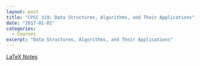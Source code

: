 ```yaml
---
layout: post
title: "CPSC 319: Data Structures, Algorithms, and Their Applications"
date: "2017-01-01"
categories:
  - Courses
excerpt: "Data Structures, Algorithms, and Their Applications"
---
```


[LaTeX Notes](cpsc-319.pdf)
